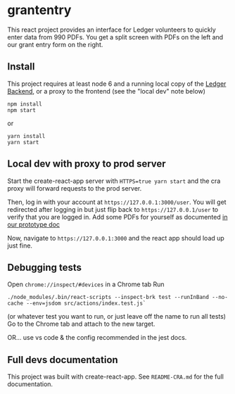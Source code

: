 # grantentry

This react project provides an interface for Ledger volunteers to quickly enter
data from 990 PDFs. You get a split screen with PDFs on the left and our 
grant entry form on the right. 

## Install

This project requires at least node 6 and a running local copy of the 
[Ledger Backend](https://github.com/detroitledger/gnl_profile), 
or a proxy to the frontend (see the "local dev" note below)

```
npm install
npm start
```

or 
```
yarn install
yarn start
```

## Local dev with proxy to prod server

Start the create-react-app server with `HTTPS=true yarn start` and the cra proxy will forward requests to the prod server.

Then, log in with your account at `https://127.0.0.1:3000/user`. You will get redirected 
after logging in but just flip back to `https://127.0.0.1/user` to verify that you are 
logged in. Add some PDFs for yourself as documented [in our prototype doc](https://docs.google.com/document/d/1n5cPukP2cEdlmCV9YqwgpYyOITPaiuxjiir-rX7P4ec/edit#heading=h.44ejuwli3tac)

Now, navigate to `https://127.0.0.1:3000` and the react app should load up just fine.


## Debugging tests

Open `chrome://inspect/#devices` in a Chrome tab
Run 

```
./node_modules/.bin/react-scripts --inspect-brk test --runInBand --no-cache --env=jsdom src/actions/index.test.js` 
```

(or whatever test you want to run, or just leave off the name to run all tests)
Go to the Chrome tab and attach to the new target.

OR... use vs code & the config recommended in the jest docs.

## Full devs documentation 

This project was built with create-react-app. See `README-CRA.md` for the full 
documentation.

